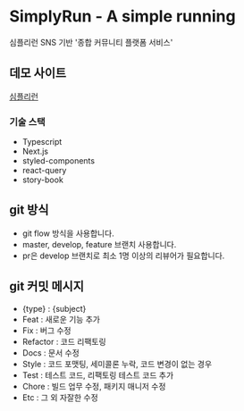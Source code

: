 # SimplyRun - A simple running

심플리런 SNS 기반 '종합 커뮤니티 플랫폼 서비스'

## 데모 사이트

[심플리런](http://simply-rn.com)

### 기술 스택

- Typescript
- Next.js
- styled-components
- react-query
- story-book

## git 방식

- git flow 방식을 사용합니다.
- master, develop, feature 브랜치 사용합니다.
- pr은 develop 브랜치로 최소 1명 이상의 리뷰어가 필요합니다.

## git 커밋 메시지

- {type} : {subject}
- Feat : 새로운 기능 추가
- Fix : 버그 수정
- Refactor : 코드 리팩토링
- Docs : 문서 수정
- Style : 코드 포맷팅, 세미콜론 누락, 코드 변경이 없는 경우
- Test : 테스트 코드, 리팩토링 테스트 코드 추가
- Chore : 빌드 업무 수정, 패키지 매니저 수정
- Etc : 그 외 자잘한 수정
